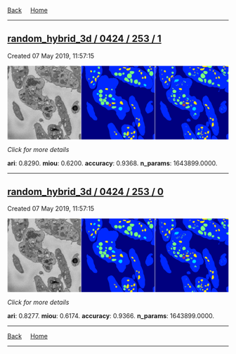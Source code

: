 
[Back](..)&nbsp;&nbsp;&nbsp;&nbsp;&nbsp;[Home](https://leapmanlab.github.io/snapshots)

---

<div class="summary"><a href="1"><h2>random_hybrid_3d / 0424 / 253 / 1</h2></a><p>Created 07 May 2019, 11:57:15
</p><a href="1"><img src="1/media/summary.png" align="center"></a><p>
<i>Click for more details</i>
</p></div>

**ari**: 0.8290. **miou**: 0.6200. **accuracy**: 0.9368. **n_params**: 1643899.0000. 

---

<div class="summary"><a href="0"><h2>random_hybrid_3d / 0424 / 253 / 0</h2></a><p>Created 07 May 2019, 11:57:15
</p><a href="0"><img src="0/media/summary.png" align="center"></a><p>
<i>Click for more details</i>
</p></div>

**ari**: 0.8277. **miou**: 0.6174. **accuracy**: 0.9366. **n_params**: 1643899.0000. 

---

[Back](..)&nbsp;&nbsp;&nbsp;&nbsp;&nbsp;[Home](https://leapmanlab.github.io/snapshots)

---
